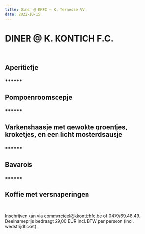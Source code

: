 ```yaml
---
title: Diner @ KKFC – K. Ternesse VV
date: 2022-10-15
---
```

<div class='text-center'>
<h1>DINER @ K. KONTICH F.C.</h1>
<br/>
<h2>Aperitiefje</h2>
<h3>******</h3>
<h2>Pompoenroomsoepje</h2>
<h3>******</h3>
<h2>Varkenshaasje met gewokte groentjes, kroketjes, en een licht mosterdsausje</h2>
<h3>******</h3>
<h2>Bavarois</h2>
<h3>******</h3>
<h2>Koffie met versnaperingen</h2>
<br/>
</div>
<p>Inschrijven kan via <a href="mailto:commercieel@kkontichfc.be" title="commercieel@kkontichfc.be">commercieel@kkontichfc.be</a> of 0479/69.48.49. Deelnameprijs bedraagt 29,00 EUR incl. BTW per persoon (incl. wedstrijdticket).</p>
